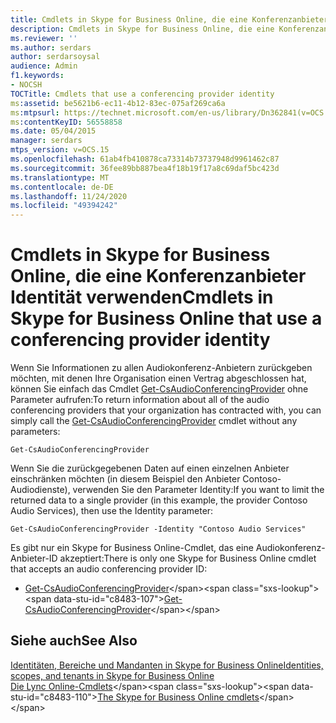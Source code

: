 ```yaml
---
title: Cmdlets in Skype for Business Online, die eine Konferenzanbieter Identität verwenden
description: Cmdlets in Skype for Business Online, die eine Konferenzanbieter Identität verwenden.
ms.reviewer: ''
ms.author: serdars
author: serdarsoysal
audience: Admin
f1.keywords:
- NOCSH
TOCTitle: Cmdlets that use a conferencing provider identity
ms:assetid: be5621b6-ec11-4b12-83ec-075af269ca6a
ms:mtpsurl: https://technet.microsoft.com/en-us/library/Dn362841(v=OCS.15)
ms:contentKeyID: 56558858
ms.date: 05/04/2015
manager: serdars
mtps_version: v=OCS.15
ms.openlocfilehash: 61ab4fb410878ca73314b73737948d9961462c87
ms.sourcegitcommit: 36fee89bb887bea4f18b19f17a8c69daf5bc423d
ms.translationtype: MT
ms.contentlocale: de-DE
ms.lasthandoff: 11/24/2020
ms.locfileid: "49394242"
---
```

# <a name="cmdlets-in-skype-for-business-online-that-use-a-conferencing-provider-identity"></a><span data-ttu-id="c8483-103">Cmdlets in Skype for Business Online, die eine Konferenzanbieter Identität verwenden</span><span class="sxs-lookup"><span data-stu-id="c8483-103">Cmdlets in Skype for Business Online that use a conferencing provider identity</span></span>

 


<span data-ttu-id="c8483-104">Wenn Sie Informationen zu allen Audiokonferenz-Anbietern zurückgeben möchten, mit denen Ihre Organisation einen Vertrag abgeschlossen hat, können Sie einfach das Cmdlet [Get-CsAudioConferencingProvider](https://technet.microsoft.com/library/jj994030\(v=ocs.15\)) ohne Parameter aufrufen:</span><span class="sxs-lookup"><span data-stu-id="c8483-104">To return information about all of the audio conferencing providers that your organization has contracted with, you can simply call the [Get-CsAudioConferencingProvider](https://technet.microsoft.com/library/jj994030\(v=ocs.15\)) cmdlet without any parameters:</span></span>

    Get-CsAudioConferencingProvider

<span data-ttu-id="c8483-105">Wenn Sie die zurückgegebenen Daten auf einen einzelnen Anbieter einschränken möchten (in diesem Beispiel den Anbieter Contoso-Audiodienste), verwenden Sie den Parameter Identity:</span><span class="sxs-lookup"><span data-stu-id="c8483-105">If you want to limit the returned data to a single provider (in this example, the provider Contoso Audio Services), then use the Identity parameter:</span></span>

    Get-CsAudioConferencingProvider -Identity "Contoso Audio Services"

<span data-ttu-id="c8483-106">Es gibt nur ein Skype for Business Online-Cmdlet, das eine Audiokonferenz-Anbieter-ID akzeptiert:</span><span class="sxs-lookup"><span data-stu-id="c8483-106">There is only one Skype for Business Online cmdlet that accepts an audio conferencing provider ID:</span></span>

  - <span data-ttu-id="c8483-107">[Get-CsAudioConferencingProvider](https://technet.microsoft.com/library/jj994030\(v=ocs.15\))</span><span class="sxs-lookup"><span data-stu-id="c8483-107">[Get-CsAudioConferencingProvider](https://technet.microsoft.com/library/jj994030\(v=ocs.15\))</span></span>

## <a name="see-also"></a><span data-ttu-id="c8483-108">Siehe auch</span><span class="sxs-lookup"><span data-stu-id="c8483-108">See Also</span></span>


[<span data-ttu-id="c8483-109">Identitäten, Bereiche und Mandanten in Skype for Business Online</span><span class="sxs-lookup"><span data-stu-id="c8483-109">Identities, scopes, and tenants in Skype for Business Online</span></span>](identities-scopes-and-tenants-in-skype-for-business-online.md)  
<span data-ttu-id="c8483-110">[Die Lync Online-Cmdlets](https://technet.microsoft.com/library/dn362817\(v=ocs.15\))</span><span class="sxs-lookup"><span data-stu-id="c8483-110">[The Skype for Business Online cmdlets](https://technet.microsoft.com/library/dn362817\(v=ocs.15\))</span></span>

